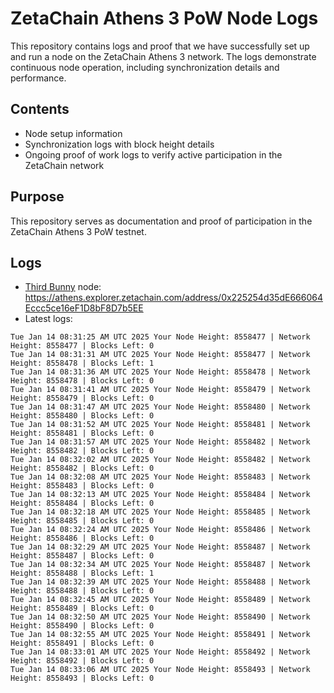 # ZetaChain Athens 3 PoW Node Logs
This repository contains logs and proof that we have successfully set up and run a node on the ZetaChain Athens 3 network. The logs demonstrate continuous node operation, including synchronization details and performance.

## Contents
- Node setup information
- Synchronization logs with block height details
- Ongoing proof of work logs to verify active participation in the ZetaChain network

## Purpose
This repository serves as documentation and proof of participation in the ZetaChain Athens 3 PoW testnet.

## Logs

- [Third Bunny](https://thirdbunny.xyz/) node: https://athens.explorer.zetachain.com/address/0x225254d35dE666064Eccc5ce16eF1D8bF8D7b5EE
- Latest logs:
```
Tue Jan 14 08:31:25 AM UTC 2025 Your Node Height: 8558477 | Network Height: 8558477 | Blocks Left: 0
Tue Jan 14 08:31:31 AM UTC 2025 Your Node Height: 8558477 | Network Height: 8558478 | Blocks Left: 1
Tue Jan 14 08:31:36 AM UTC 2025 Your Node Height: 8558478 | Network Height: 8558478 | Blocks Left: 0
Tue Jan 14 08:31:41 AM UTC 2025 Your Node Height: 8558479 | Network Height: 8558479 | Blocks Left: 0
Tue Jan 14 08:31:47 AM UTC 2025 Your Node Height: 8558480 | Network Height: 8558480 | Blocks Left: 0
Tue Jan 14 08:31:52 AM UTC 2025 Your Node Height: 8558481 | Network Height: 8558481 | Blocks Left: 0
Tue Jan 14 08:31:57 AM UTC 2025 Your Node Height: 8558482 | Network Height: 8558482 | Blocks Left: 0
Tue Jan 14 08:32:02 AM UTC 2025 Your Node Height: 8558482 | Network Height: 8558482 | Blocks Left: 0
Tue Jan 14 08:32:08 AM UTC 2025 Your Node Height: 8558483 | Network Height: 8558483 | Blocks Left: 0
Tue Jan 14 08:32:13 AM UTC 2025 Your Node Height: 8558484 | Network Height: 8558484 | Blocks Left: 0
Tue Jan 14 08:32:18 AM UTC 2025 Your Node Height: 8558485 | Network Height: 8558485 | Blocks Left: 0
Tue Jan 14 08:32:24 AM UTC 2025 Your Node Height: 8558486 | Network Height: 8558486 | Blocks Left: 0
Tue Jan 14 08:32:29 AM UTC 2025 Your Node Height: 8558487 | Network Height: 8558487 | Blocks Left: 0
Tue Jan 14 08:32:34 AM UTC 2025 Your Node Height: 8558487 | Network Height: 8558488 | Blocks Left: 1
Tue Jan 14 08:32:39 AM UTC 2025 Your Node Height: 8558488 | Network Height: 8558488 | Blocks Left: 0
Tue Jan 14 08:32:45 AM UTC 2025 Your Node Height: 8558489 | Network Height: 8558489 | Blocks Left: 0
Tue Jan 14 08:32:50 AM UTC 2025 Your Node Height: 8558490 | Network Height: 8558490 | Blocks Left: 0
Tue Jan 14 08:32:55 AM UTC 2025 Your Node Height: 8558491 | Network Height: 8558491 | Blocks Left: 0
Tue Jan 14 08:33:01 AM UTC 2025 Your Node Height: 8558492 | Network Height: 8558492 | Blocks Left: 0
Tue Jan 14 08:33:06 AM UTC 2025 Your Node Height: 8558493 | Network Height: 8558493 | Blocks Left: 0
```
